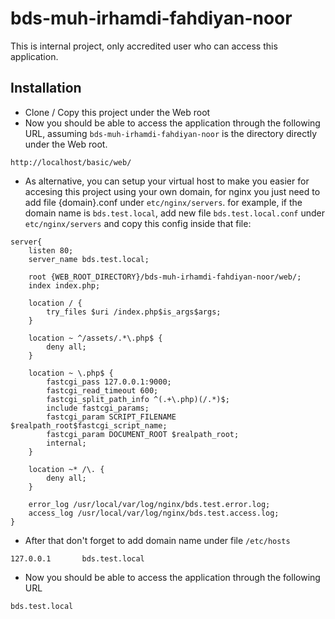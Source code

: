 # bds-muh-irhamdi-fahdiyan-noor
This is internal project, only accredited user who can access this application.

## Installation

- Clone / Copy this project under the Web root
- Now you should be able to access the application through the following URL, assuming `bds-muh-irhamdi-fahdiyan-noor` is the directory directly under the Web root.
```
http://localhost/basic/web/
```

- As alternative, you can setup your virtual host to make you easier for accesing this project using your own domain, for nginx you just need to add file {domain}.conf under `etc/nginx/servers`. for example, if the domain name is `bds.test.local`, add new file `bds.test.local.conf` under `etc/nginx/servers` and copy this config inside that file:
```
server{
    listen 80;
    server_name bds.test.local;

    root {WEB_ROOT_DIRECTORY}/bds-muh-irhamdi-fahdiyan-noor/web/;
    index index.php;

    location / {
        try_files $uri /index.php$is_args$args;
    }

    location ~ ^/assets/.*\.php$ {
        deny all;
    }

    location ~ \.php$ {
        fastcgi_pass 127.0.0.1:9000;
        fastcgi_read_timeout 600;
        fastcgi_split_path_info ^(.+\.php)(/.*)$;
        include fastcgi_params;
        fastcgi_param SCRIPT_FILENAME $realpath_root$fastcgi_script_name;
        fastcgi_param DOCUMENT_ROOT $realpath_root;
        internal;
    }

    location ~* /\. {
        deny all;
    }

    error_log /usr/local/var/log/nginx/bds.test.error.log;
    access_log /usr/local/var/log/nginx/bds.test.access.log;
}
```
- After that don't forget to add domain name under file `/etc/hosts`
```
127.0.0.1       bds.test.local
```
- Now you should be able to access the application through the following URL
```
bds.test.local
```
